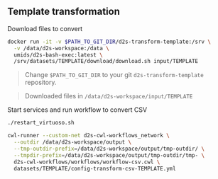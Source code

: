 ## Template transformation

Download files to convert

```bash
docker run -it -v $PATH_TO_GIT_DIR/d2s-transform-template:/srv \
  -v /data/d2s-workspace:/data \
  umids/d2s-bash-exec:latest \
  /srv/datasets/TEMPLATE/download/download.sh input/TEMPLATE
```

> Change `$PATH_TO_GIT_DIR` to your git `d2s-transform-template` repository.

> Downloaded files in `/data/d2s-workspace/input/TEMPLATE`

Start services and run workflow to convert CSV

```bash
./restart_virtuoso.sh

cwl-runner --custom-net d2s-cwl-workflows_network \
  --outdir /data/d2s-workspace/output \
  --tmp-outdir-prefix=/data/d2s-workspace/output/tmp-outdir/ \
  --tmpdir-prefix=/data/d2s-workspace/output/tmp-outdir/tmp- \
  d2s-cwl-workflows/workflows/workflow-csv.cwl \
  datasets/TEMPLATE/config-transform-csv-TEMPLATE.yml
```